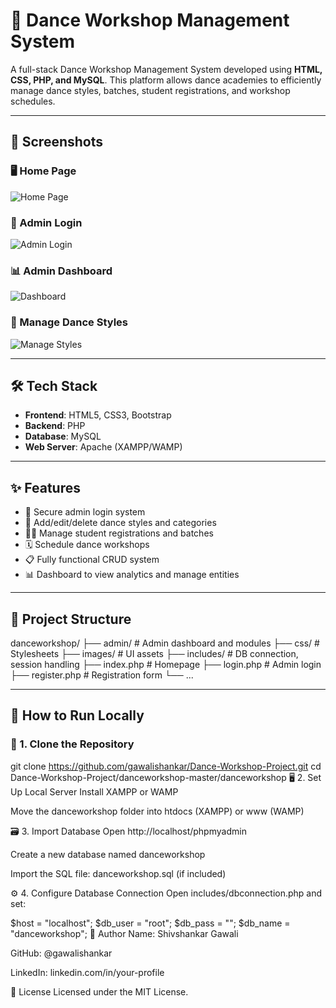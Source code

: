 # 💃 Dance Workshop Management System

A full-stack Dance Workshop Management System developed using **HTML, CSS, PHP, and MySQL**. This platform allows dance academies to efficiently manage dance styles, batches, student registrations, and workshop schedules.

---

## 📸 Screenshots

### 🖥️ Home Page
![Home Page](screenshots/homepage.png)

### 🔐 Admin Login
![Admin Login](screenshots/admin-login.png)

### 📊 Admin Dashboard
![Dashboard](screenshots/dashboard.png)

### 📝 Manage Dance Styles
![Manage Styles](screenshots/manage-styles.png)

---

## 🛠️ Tech Stack

- **Frontend**: HTML5, CSS3, Bootstrap  
- **Backend**: PHP  
- **Database**: MySQL  
- **Web Server**: Apache (XAMPP/WAMP)

---

## ✨ Features

- 🔐 Secure admin login system
- 🕺 Add/edit/delete dance styles and categories
- 👨‍🎓 Manage student registrations and batches
- 🗓️ Schedule dance workshops
- 📋 Fully functional CRUD system
- 📊 Dashboard to view analytics and manage entities

---

## 📁 Project Structure

danceworkshop/
├── admin/ # Admin dashboard and modules
├── css/ # Stylesheets
├── images/ # UI assets
├── includes/ # DB connection, session handling
├── index.php # Homepage
├── login.php # Admin login
├── register.php # Registration form
└── ...

---

## 🚀 How to Run Locally

### 🔧 1. Clone the Repository

git clone https://github.com/gawalishankar/Dance-Workshop-Project.git
cd Dance-Workshop-Project/danceworkshop-master/danceworkshop
🖥️ 2. Set Up Local Server
Install XAMPP or WAMP

Move the danceworkshop folder into htdocs (XAMPP) or www (WAMP)

🗃️ 3. Import Database
Open http://localhost/phpmyadmin

Create a new database named danceworkshop

Import the SQL file: danceworkshop.sql (if included)

⚙️ 4. Configure Database Connection
Open includes/dbconnection.php and set:

$host = "localhost";
$db_user = "root";
$db_pass = "";
$db_name = "danceworkshop";
🙋 Author
Name: Shivshankar Gawali

GitHub: @gawalishankar

LinkedIn: linkedin.com/in/your-profile

📄 License
Licensed under the MIT License.

